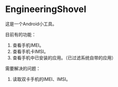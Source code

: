 # EngineeringShovel
这是一个Android小工具。 

目前有的功能：
1. 查看手机IMEI。
2. 查看手机卡IMSI。
3. 查看手机中已安装的应用。（已过滤系统自带的应用）

需要解决的问题：
1. 读取双卡手机的IMEI、IMSI。
